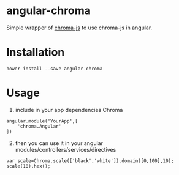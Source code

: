 angular-chroma
===================================

Simple wrapper of [chroma-js](https://github.com/gka/chroma.js) to use chroma-js in angular.

# Installation

`bower install --save angular-chroma`

# Usage

1. include in your app dependencies Chroma

```
angular.module('YourApp',[
	'chroma.Angular'
])
```

2. then you can use it in your angular modules/controllers/services/directives

```
var scale=Chroma.scale(['black','white']).domain([0,100],10);
scale(10).hex();
```

